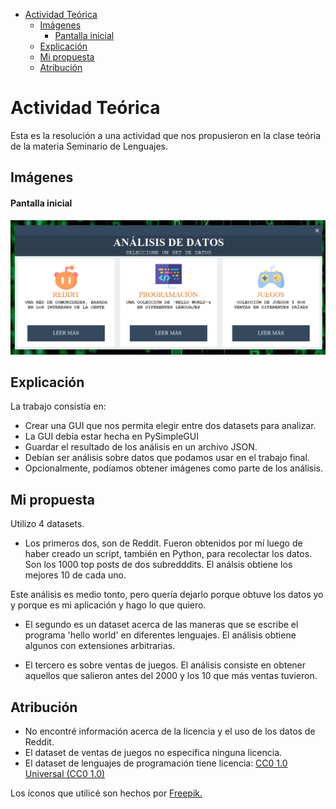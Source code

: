 - [Actividad Teórica](#actividad-teórica)
  - [Imágenes](#imágenes)
      - [Pantalla inicial](#pantalla-inicial)
  - [Explicación](#explicación)
  - [Mi propuesta](#mi-propuesta)
  - [Atribución](#atribución)

# Actividad Teórica
Esta es la resolución a una actividad que nos propusieron en la clase teória de la materia Seminario de Lenguajes.

## Imágenes

#### Pantalla inicial
![Initial Screen](img/image_2021-04-30_18-02-17.png)


## Explicación
La trabajo consistía en:
- Crear una GUI que nos permita elegir entre dos datasets para analizar.
- La GUI debía estar hecha en PySimpleGUI
- Guardar el resultado de los análisis en un archivo JSON.
- Debían ser análisis sobre datos que podamos usar en el trabajo final.
- Opcionalmente, podíamos obtener imágenes como parte de los análisis.

## Mi propuesta
Utilizo 4 datasets.

- Los primeros dos, son de Reddit. Fueron obtenidos por mí luego de haber creado un script, también en Python, para recolectar los datos. Son los 1000 top posts de dos subredddits. El análsis obtiene los mejores 10 de cada uno.

Este análisis es medio tonto, pero quería dejarlo porque obtuve los datos yo y porque es mi aplicación y hago lo que quiero.

- El segundo es un dataset acerca de las maneras que se escribe el programa 'hello world' en diferentes lenguajes. El análisis obtiene algunos con extensiones arbitrarias.

- El tercero es sobre ventas de juegos. El análisis consiste en obtener aquellos que salieron antes del 2000 y los 10 que más ventas tuvieron.

## Atribución
- No encontré información acerca de la licencia y el uso de los datos de Reddit.
- El dataset de ventas de juegos no especifica ninguna licencia.
- El dataset de lenguajes de programación tiene licencia: [CC0 1.0 Universal (CC0 1.0)](https://creativecommons.org/publicdomain/zero/1.0/)

Los íconos que utilicé son hechos por [Freepik.](https://www.flaticon.com/authors/freepik)


